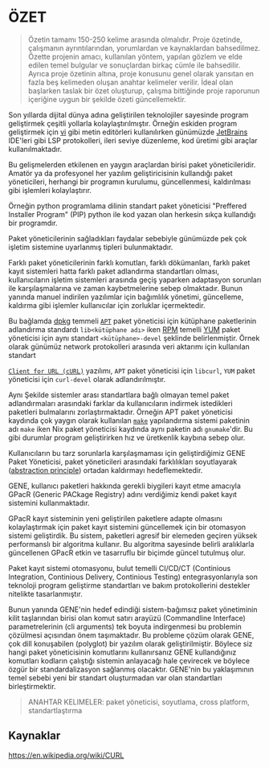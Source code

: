 # ÖZET

> Özetin tamamı 150-250 kelime arasında olmalıdır. Proje özetinde, çalışmanın ayrıntılarından, yorumlardan ve kaynaklardan bahsedilmez. Özette projenin amacı, kullanılan yöntem, yapılan gözlem ve elde edilen temel bulgular ve sonuçlardan birkaç cümle ile bahsedilir. Ayrıca proje özetinin altına, proje konusunu genel olarak yansıtan en fazla beş kelimeden oluşan anahtar kelimeler verilir. İdeal olan başlarken taslak bir özet oluşturup, çalışma bittiğinde proje raporunun içeriğine uygun bir şekilde özeti güncellemektir.

Son yıllarda dijital dünya adına geliştirilen teknolojiler sayesinde program geliştirmek
çeşitli yollarla kolaylaştırılmıştır. Örneğin eskiden program geliştirmek
için [vi](https://en.wikipedia.org/wiki/Vi_(text_editor)) gibi metin editörleri kullanılırken günümüzde
[JetBrains](https://www.jetbrains.com/) IDE'leri gibi LSP protokolleri,
ileri seviye düzenleme, kod üretimi gibi araçlar kullanılmaktadır.

Bu gelişmelerden etkilenen en yaygın araçlardan birisi paket yöneticileridir.
Amatör ya da profesyonel her yazılım geliştiricisinin kullandığı paket yöneticileri,
herhangi bir programın kurulumu, güncellenmesi, kaldırılması gibi işlemleri kolaylaştırır.

Örneğin python programlama dilinin standart paket yöneticisi "Preffered Installer Program" (PIP)
python ile kod yazan olan herkesin sıkça kullandığı bir programdır.

Paket yöneticilerinin sağladıkları faydalar sebebiyle günümüzde pek çok işletim sistemine uyarlanmış
tipleri bulunmaktadır.

Farklı paket yöneticilerinin farklı komutları, farklı dökümanları, farklı paket kayıt sistemleri
hatta farklı paket adlandırma standartları olması, kullanıcıların işletim sistemleri arasında geçiş
yaparken adaptasyon sorunları ile karşılaşmalarına ve zaman kaybetmelerine sebep olmaktadır.
Bunun yanında manuel indirilen yazılımlar için bağımlılık yönetimi, güncelleme, kaldırma gibi
işlemler kullanıcılar için zorluklar içermektedir.

Bu bağlamda [dpkg](https://en.wikipedia.org/wiki/Dpkg) temmeli [`APT`](https://en.wikipedia.org/wiki/APT_(software)) paket yöneticisi için kütüphane paketlerinin adlandırma standardı
`lib<kütüphane adı>` iken [RPM](https://en.wikipedia.org/wiki/RPM_Package_Manager) temelli [YUM](https://en.wikipedia.org/wiki/Yum_(software)) paket yöneticisi için aynı standart `<kütüphane>-devel`
şeklinde belirlenmiştir. Örnek olarak günümüz network protokolleri arasında veri aktarımı için kullanılan standart

[//]: # (dünya üzerinde en çok indirilen program ünvanını taşıyan ve [//] # &#40;Validate this information&#41;)

[//]: # (geliştiricisi [Daniel Stenberg]&#40;https://en.wikipedia.org/wiki/Daniel_Stenberg&#41;'e İsveç Polhem Ödülü kazandıran)

[`Client for URL (cURL)`](https://en.wikipedia.org/wiki/CURL) yazılımı,
`APT` paket yöneticisi için `libcurl`, `YUM` paket yöneticisi için `curl-devel` olarak adlandırılmıştır. 

[//]: # (better example for a better demo. ~Rhetoric)

[//]: # (Bu gibi isim farklılıkları curl programını indirmek isteyen birisinin kafasını karıştırabilir. Özellikle ünlü olmayan)

[//]: # (yazılımlarda sık karşılaşılan bir problem olan isim farklılıkları, kullanıcılara paket indirme ve kurma konusunda)

[//]: # (sıkıntılar oluşturmaktadır.)

Aynı Şekilde sistemler arası standartlara bağlı olmayan temel paket adlandırmaları arasındaki farklar da kullanıcıların indirmek istedikleri
paketleri bulmalarını zorlaştırmaktadır. Örneğin APT paket yöneticisi kaydında çok yaygın olarak kullanılan [`make`](https://en.wikipedia.org/wiki/Make_(software)) yapılandırma
sistemi paketinin adı `make` iken Nix paket yöneticisi kaydında aynı paketin adı `gnumake`'dir. Bu gibi durumlar program geliştirirken hız ve üretkenlik kaybına sebep olur.

Kullanıcıların bu tarz sorunlarla karşılaşmaması için geliştirdiğimiz GENE Paket Yöneticisi, paket yöneticileri
arasındaki farklılıkları soyutlayarak ([abstraction principle](https://en.wikipedia.org/wiki/Abstraction_principle_(computer_programming))) ortadan kaldırmayı hedeflemektedir.

GENE, kullanıcı paketleri hakkında gerekli biygileri kayıt etme amacıyla GPacR (Generic PACkage Registry) adını verdiğimiz kendi paket kayıt sistemini kullanmaktadır.

GPacR kayıt sisteminin yeni geliştirilen paketlere adapte olmasını kolaylaştırmak için paket kayıt sistemini
güncellemek için bir otomasyon sistemi geliştirdik. Bu sistem, paketleri agresif bir elemeden geçiren yüksek performanslı
bir algoritma kullanır. Bu algoritma sayesinde belirli aralıklarla güncellenen GPacR etkin ve tasarruflu bir biçimde güncel tutulmuş olur.

Paket kayıt sistemi otomasyonu, bulut temelli CI/CD/CT (Continious Integration, Continious Delivery, Continious Testing) entegrasyonlarıyla
son teknoloji program geliştirme standartları ve bakım protokollerini destekler nitelikte tasarlanmıştır.

Bunun yanında GENE'nin hedef edindiği sistem-bağımsız paket yönetiminin kilit taşlarından birisi olan komut satırı arayüzü (Commandline Interface)
parametrelerinin (cli arguments) tek boyuta indirgenmesi bu problemin çözülmesi açısından önem taşımaktadır. Bu probleme çözüm olarak GENE,
çok dill konuşabilen (polyglot) bir yazılım olarak geliştirilmiştir. Böylece siz hangi paket yöneticisinin komutlarını kullanırsanız GENE
kullandığınız komutları kodların çalıştığı sistemin anlayacağı hale çevirecek ve böylece özgür bir standardalizasyon sağlanmış olacaktır.
GENE'nin bu yaklaşımının temel sebebi yeni bir standart oluşturmadan var olan standartları birleştirmektir.

> ANAHTAR KELIMELER: paket yöneticisi, soyutlama, cross platform, standartlaştırma

## Kaynaklar

https://en.wikipedia.org/wiki/CURL